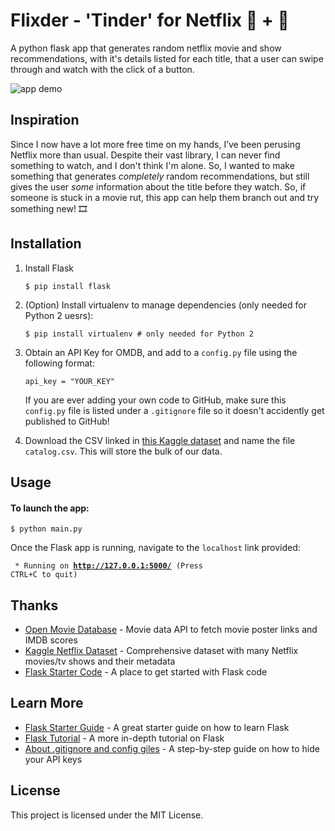 # Flixder - 'Tinder' for Netflix 🎥 + 🍿

A python flask app that generates random netflix movie and show recommendations, with it's details listed for each title, that a user can swipe through and watch with the click of a button.

![app demo](/3_webdev/demo.gif)

## Inspiration
Since I now have a lot more free time on my hands, I’ve been perusing Netflix more than usual. Despite their vast library, I can never find something to watch, and I don't think I'm alone. So, I wanted to make something that generates *completely* random recommendations, but still gives the user *some* information about the title before they watch. So, if someone is stuck in a movie rut, this app can help them branch out and try something new! 🎞

## Installation
1. Install Flask

    ```$ pip install flask```
2. (Option) Install virtualenv to manage dependencies (only needed for Python 2 uesrs):

    ```$ pip install virtualenv # only needed for Python 2```

3. Obtain an API Key for OMDB, and add to a `config.py` file using the following format:

    ```
    api_key = "YOUR_KEY"
    ```
    If you are ever adding your own code to GitHub, make sure this `config.py` file is listed under a `.gitignore` file so it doesn't accidently get published to GitHub!

4. Download the CSV linked in [this Kaggle dataset](https://www.kaggle.com/shivamb/netflix-shows) and name the file `catalog.csv`. This will store the bulk of our data.


## Usage
#### To launch the app:
    $ python main.py

Once the Flask app is running, navigate to the `localhost` link provided:

<code> * Running on <b>http://127.0.0.1:5000/</b> (Press CTRL+C to quit)</code>


## Thanks

* [Open Movie Database](http://www.omdbapi.com/) - Movie data API to fetch movie poster links and IMDB scores
* [Kaggle Netflix Dataset](https://www.kaggle.com/shivamb/netflix-shows) - Comprehensive dataset with many Netflix movies/tv shows and their metadata
* [Flask Starter Code](https://github.com/salvillalon45/SPGISummer2018-FlaskTutorial) - A place to get started with Flask code

## Learn More

* [Flask Starter Guide](https://www.freecodecamp.org/news/how-to-build-a-web-application-using-flask-and-deploy-it-to-the-cloud-3551c985e492/) - A great starter guide on how to learn Flask
* [Flask Tutorial](https://blog.miguelgrinberg.com/post/the-flask-mega-tutorial-part-i-hello-world) - A more in-depth tutorial on Flask
* [About .gitignore and config giles](https://medium.com/black-tech-diva/hide-your-api-keys-7635e181a06c) - A step-by-step guide on how to hide your API keys

## License

This project is licensed under the MIT License.
